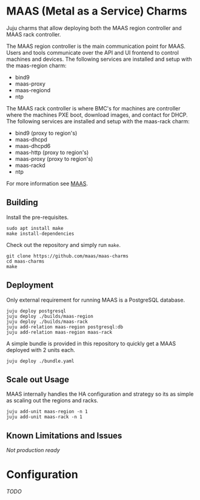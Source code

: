 # MAAS (Metal as a Service) Charms

Juju charms that allow deploying both the MAAS region controller and MAAS rack
controller.

The MAAS region controller is the main communication point for MAAS. Users and
tools communicate over the API and UI frontend to control machines and devices.
The following services are installed and setup with the maas-region charm:

* bind9
* maas-proxy
* maas-regiond
* ntp

The MAAS rack controller is where BMC's for machines are controller where the
machines PXE boot, download images, and contact for DHCP. The following
services are installed and setup with the maas-rack charm:

* bind9 (proxy to region's)
* maas-dhcpd
* maas-dhcpd6
* maas-http (proxy to region's)
* maas-proxy (proxy to region's)
* maas-rackd
* ntp

For more information see [MAAS]((https://maas.io)).

## Building

Install the pre-requisites.

```
sudo apt install make
make install-dependencies
```

Check out the repository and simply run `make`.

```
git clone https://github.com/maas/maas-charms
cd maas-charms
make
```

## Deployment

Only external requirement for running MAAS is a PostgreSQL database.

```
juju deploy postgresql
juju deploy ./builds/maas-region
juju deploy ./builds/maas-rack
juju add-relation maas-region postgresql:db
juju add-relation maas-region maas-rack
```

A simple bundle is provided in this repository to quickly get a MAAS deployed
with 2 units each.

```
juju deploy ./bundle.yaml
```

## Scale out Usage

MAAS internally handles the HA configuration and strategy so its as simple
as scaling out the regions and racks.

```
juju add-unit maas-region -n 1
juju add-unit maas-rack -n 1
```

## Known Limitations and Issues

*Not production ready*

# Configuration

*TODO*
